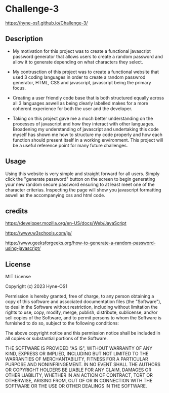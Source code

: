 # Challenge-3

https://hyne-os1.github.io/Challenge-3/

## Description

* My motivation for this project was to create a functional javascript password generator that allows users to create a random password and allow it to generate depending on what characters they select.

* My contrusction of this project was to create a functional website that used 3 coding languages in order to create a random passwrod generator, HTML, CSS and javascript, javascript being the primary focus.

* Creating a user friendly code base that is both structured equally across all 3 languages aswell as being clearly labelled makes for a more coherent experience for both the user and the developer.

* Taking on this project gave me a much better understanding on the processes of javascript and how they interact with other languages. Broadening my understanding of javascript and undertaking this code myself has shown me how to structure my code properly and how each function should present itself in a working environment. This project will be a useful reference point for many future challenges.

## Usage

Using this website is very simple and straight forward for all users. Simply click the "generate password" button on the screen to begin generating your new random secure password ensuring to at least meet one of the character criterias. Inspecting the page will show you javascript formatting aswell as the accompanying css and html code.

## credits

https://developer.mozilla.org/en-US/docs/Web/JavaScript

https://www.w3schools.com/js/

https://www.geeksforgeeks.org/how-to-generate-a-random-password-using-javascript/

## License

MIT License

Copyright (c) 2023 Hyne-OS1

Permission is hereby granted, free of charge, to any person obtaining a copy
of this software and associated documentation files (the "Software"), to deal
in the Software without restriction, including without limitation the rights
to use, copy, modify, merge, publish, distribute, sublicense, and/or sell
copies of the Software, and to permit persons to whom the Software is
furnished to do so, subject to the following conditions:

The above copyright notice and this permission notice shall be included in all
copies or substantial portions of the Software.

THE SOFTWARE IS PROVIDED "AS IS", WITHOUT WARRANTY OF ANY KIND, EXPRESS OR
IMPLIED, INCLUDING BUT NOT LIMITED TO THE WARRANTIES OF MERCHANTABILITY,
FITNESS FOR A PARTICULAR PURPOSE AND NONINFRINGEMENT. IN NO EVENT SHALL THE
AUTHORS OR COPYRIGHT HOLDERS BE LIABLE FOR ANY CLAIM, DAMAGES OR OTHER
LIABILITY, WHETHER IN AN ACTION OF CONTRACT, TORT OR OTHERWISE, ARISING FROM,
OUT OF OR IN CONNECTION WITH THE SOFTWARE OR THE USE OR OTHER DEALINGS IN THE
SOFTWARE.
